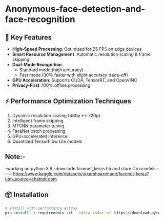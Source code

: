 # Anonymous-face-detection-and-face-recognition
## 🚀 Key Features
- **High-Speed Processing**: Optimized for 25 FPS on edge devices
- **Smart Resource Management**: Automatic resolution scaling & frame skipping
- **Dual-Mode Recognition**: 
  - Standard mode (high accuracy) 
  - Fast mode (30% faster with slight accuracy trade-off)
- **GPU Acceleration**: Supports CUDA, TensorRT, and OpenVINO
- **Privacy-First**: 100% offline processing

## ⚡ Performance Optimization Techniques
1. Dynamic resolution scaling (480p ↔ 720p)
2. Intelligent frame skipping
3. MTCNN parameter tuning
4. FaceNet batch processing
5. GPU-accelerated inference
6. Quantized TensorFlow Lite models

## Note:-
-working on python 3.9
-downlode facenet_keras.h5 and store it in models -----https://www.kaggle.com/datasets/utkarshsaxenadn/facenet-keras?utm_source=chatgpt.com

## 📦 Installation
```bash
# Install with performance extras
pip install -r requirements.txt --extra-index-url https://download.pytorch.org/whl/cu118  # For CUDA support


